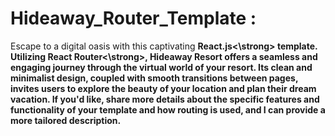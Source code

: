# Hideaway_Router_Template :
Escape to a digital oasis with this captivating <strong>React.js<\strong> template. Utilizing <strong>React Router<\strong>, Hideaway Resort offers a seamless and engaging journey through the virtual world of your resort. Its clean and minimalist design, coupled with smooth transitions between pages, invites users to explore the beauty of your location and plan their dream vacation.
If you'd like, share more details about the specific features and functionality of your template and how routing is used, and I can provide a more tailored description.